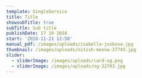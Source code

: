 ```yaml
---
template: SingleService
title: Title
showsubTitle: true
subTitle: Sub title
publishDate: 17 10 2018
start: '2018-11-21 12:58'
manual_pdf: /images/uploads/isabella-juskova.jpg
thumbnail: /images/uploads/nitish-meena-37745.jpg
slider:
  - sliderImage: /images/uploads/card-og.png
  - sliderImage: /images/uploads/ng-32703.jpg
---
```


